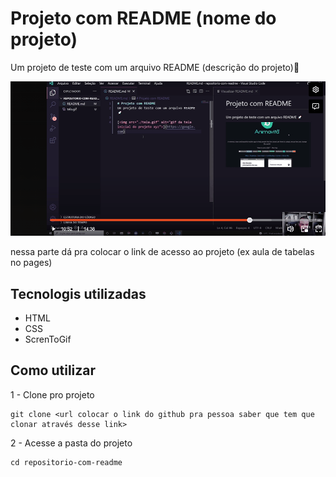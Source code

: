 # Projeto com README (nome do projeto)
Um projeto de teste com um arquivo README (descrição do projeto)🎉

[<img src="./aula readme.gif" alt="gif da tela aula readme dev quest">](https://sarahdev89.github.io/aula-tabela-dev-em-dobro/) 

nessa parte dá pra colocar o link de acesso ao projeto (ex aula de tabelas no pages)

## Tecnologis utilizadas
- HTML
- CSS
- ScrenToGif

## Como utilizar

1 - Clone pro projeto
```
git clone <url colocar o link do github pra pessoa saber que tem que clonar através desse link>
```

2 - Acesse a pasta do projeto
```
cd repositorio-com-readme
```
